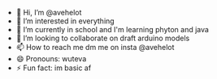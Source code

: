- 👋 Hi, I’m @avehelot
- 👀 I’m interested in everything 
- 🌱 I’m currently in school and I'm learning phyton and java
- 💞️ I’m looking to collaborate on draft arduino models
- 📫 How to reach me dm me on insta @avehelot
- 😄 Pronouns: wuteva
- ⚡ Fun fact: im basic af

<!---
avehelot/avehelot is a ✨ special ✨ repository because its `README.md` (this file) appears on your GitHub profile.
You can click the Preview link to take a look at your changes.
--->
